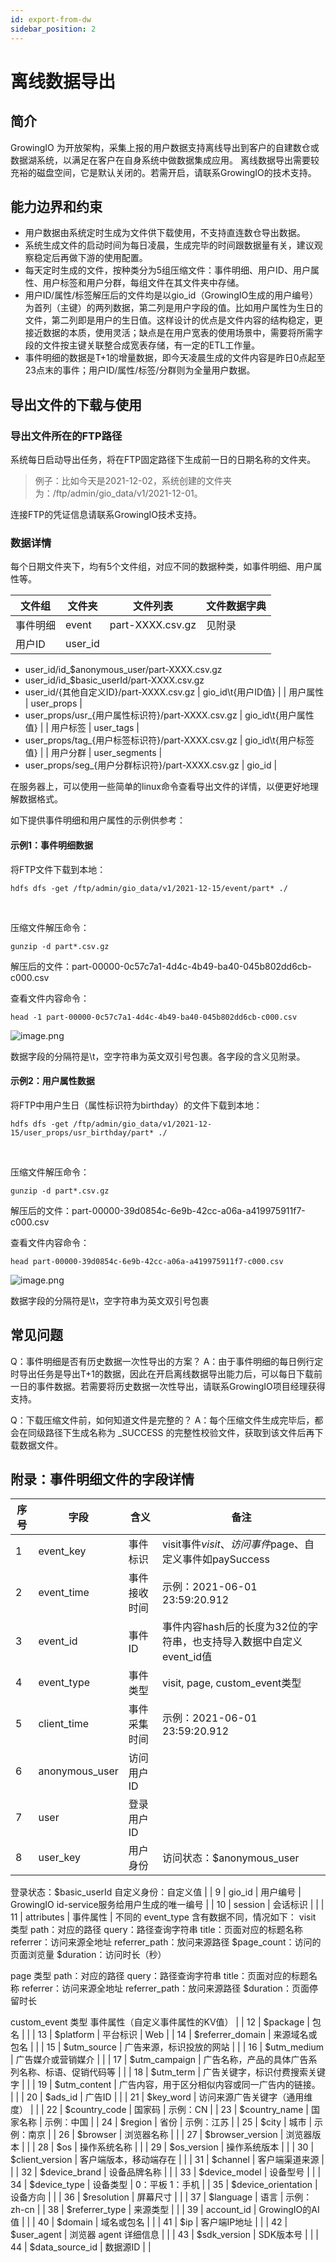 ```yaml
---
id: export-from-dw
sidebar_position: 2
---
```

# 离线数据导出

## 简介

GrowingIO 为开放架构，采集上报的用户数据支持离线导出到客户的自建数仓或数据湖系统，以满足在客户在自身系统中做数据集成应用。
离线数据导出需要较充裕的磁盘空间，它是默认关闭的。若需开启，请联系GrowingIO的技术支持。

## 能力边界和约束

- 用户数据由系统定时生成为文件供下载使用，不支持直连数仓导出数据。
- 系统生成文件的启动时间为每日凌晨，生成完毕的时间跟数据量有关，建议观察稳定后再做下游的使用配置。
- 每天定时生成的文件，按种类分为5组压缩文件：事件明细、用户ID、用户属性、用户标签和用户分群，每组文件在其文件夹中存储。
- 用户ID/属性/标签解压后的文件均是以gio_id（GrowingIO生成的用户编号）为首列（主键）的两列数据，第二列是用户字段的值。比如用户属性为生日的文件，第二列即是用户的生日值。这样设计的优点是文件内容的结构稳定，更接近数据的本质，使用灵活；缺点是在用户宽表的使用场景中，需要将所需字段的文件按主键关联整合成宽表存储，有一定的ETL工作量。
- 事件明细的数据是T+1的增量数据，即今天凌晨生成的文件内容是昨日0点起至23点末的事件；用户ID/属性/标签/分群则为全量用户数据。

## 导出文件的下载与使用

### 导出文件所在的FTP路径

系统每日启动导出任务，将在FTP固定路径下生成前一日的日期名称的文件夹。
> 例子：比如今天是2021-12-02，系统创建的文件夹为：/ftp/admin/gio_data/v1/2021-12-01。

连接FTP的凭证信息请联系GrowingIO技术支持。

### 数据详情

每个日期文件夹下，均有5个文件组，对应不同的数据种类，如事件明细、用户属性等。

| 文件组 | 文件夹 | 文件列表 | 文件数据字典 |
| --- | --- | --- | --- |
| 事件明细 | event | part-XXXX.csv.gz | 见附录 |
| 用户ID | user_id | 
- user_id/id_$anonymous_user/part-XXXX.csv.gz
- user_id/id_$basic_userId/part-XXXX.csv.gz
- user_id/{其他自定义ID}/part-XXXX.csv.gz
 | gio_id\t{用户ID值} |
| 用户属性 | user_props | 
- user_props/usr_{用户属性标识符}/part-XXXX.csv.gz
 | gio_id\t{用户属性值} |
| 用户标签 | user_tags | 
- user_props/tag_{用户标签标识符}/part-XXXX.csv.gz
 | gio_id\t{用户标签值} |
| 用户分群 | user_segments | 
- user_props/seg_{用户分群标识符}/part-XXXX.csv.gz
 | gio_id |



在服务器上，可以使用一些简单的linux命令查看导出文件的详情，以便更好地理解数据格式。

如下提供事件明细和用户属性的示例供参考：
​

#### 示例1：事件明细数据

将FTP文件下载到本地：
```
hdfs dfs -get /ftp/admin/gio_data/v1/2021-12-15/event/part* ./
```
​

压缩文件解压命令：
```
gunzip -d part*.csv.gz
```
解压后的文件：part-00000-0c57c7a1-4d4c-4b49-ba40-045b802dd6cb-c000.csv
​

查看文件内容命令：
```
head -1 part-00000-0c57c7a1-4d4c-4b49-ba40-045b802dd6cb-c000.csv
```
![image.png](https://cdn.nlark.com/yuque/0/2021/png/25447572/1639713416542-6536166a-9645-4c2f-89ed-e813e5d2acf9.png#clientId=u79a07919-44dd-4&crop=0&crop=0&crop=1&crop=1&from=paste&height=69&id=u6cd86a5c&margin=%5Bobject%20Object%5D&name=image.png&originHeight=137&originWidth=1601&originalType=binary&ratio=1&rotation=0&showTitle=false&size=99715&status=done&style=none&taskId=u163b9176-84f6-4788-9cac-94d75414aac&title=&width=800.5)

数据字段的分隔符是\t，空字符串为英文双引号包裹。各字段的含义见附录。
​

#### 示例2：用户属性数据
将FTP中用户生日（属性标识符为birthday）的文件下载到本地：
```
hdfs dfs -get /ftp/admin/gio_data/v1/2021-12-15/user_props/usr_birthday/part* ./
```
​

压缩文件解压命令：
```
gunzip -d part*.csv.gz
```
解压后的文件：part-00000-39d0854c-6e9b-42cc-a06a-a419975911f7-c000.csv
​

查看文件内容命令：
```
head part-00000-39d0854c-6e9b-42cc-a06a-a419975911f7-c000.csv 
```
![image.png](https://cdn.nlark.com/yuque/0/2021/png/25447572/1639717042468-15682f7d-5e76-479a-a8c3-aab043654fb4.png#clientId=u79a07919-44dd-4&crop=0&crop=0&crop=1&crop=1&from=paste&height=51&id=kR4nZ&margin=%5Bobject%20Object%5D&name=image.png&originHeight=101&originWidth=954&originalType=binary&ratio=1&rotation=0&showTitle=false&size=27852&status=done&style=none&taskId=ucd5f9bfa-4f2f-4830-be7b-19b15ec701b&title=&width=477)

数据字段的分隔符是\t，空字符串为英文双引号包裹

## 常见问题
Q：事件明细是否有历史数据一次性导出的方案？
A：由于事件明细的每日例行定时导出任务是导出T+1的数据，因此在开启离线数据导出能力后，可以每日下载前一日的事件数据。若需要将历史数据一次性导出，请联系GrowingIO项目经理获得支持。
​

Q：下载压缩文件前，如何知道文件是完整的？
A：每个压缩文件生成完毕后，都会在同级路径下生成名称为 _SUCCESS 的完整性校验文件，获取到该文件后再下载数据文件。
​

## 附录：事件明细文件的字段详情
| 序号 | 字段 | 含义 | 备注 |
| --- | --- | --- | --- |
| 1 | event_key | 事件标识 | visit事件$visit、访问事件$page、自定义事件如paySuccess |
| 2 | event_time | 事件接收时间 | 示例：2021-06-01 23:59:20.912 |
| 3 | event_id | 事件ID | 事件内容hash后的长度为32位的字符串，也支持导入数据中自定义event_id值 |
| 4 | event_type | 事件类型 | visit, page, custom_event类型 |
| 5 | client_time | 事件采集时间 | 示例：2021-06-01 23:59:20.912 |
| 6 | anonymous_user | 访问用户ID |  |
| 7 | user | 登录用户ID | ​|
| 8 | user_key | 用户身份 | 访问状态：$anonymous_user
登录状态：$basic_userId
自定义身份：自定义值 |
| 9 | gio_id | 用户编号 | GrowingIO id-service服务给用户生成的唯一编号 |
| 10 | session | 会话标识 |  |
| 11 | attributes | 事件属性 | 不同的 event_type 含有数据不同，情况如下：
visit 类型
path：对应的路径
query：路径查询字符串
title：页面对应的标题名称
referrer：访问来源全地址
referrer_path：放问来源路径
$page_count：访问的页面浏览量
$duration：访问时长（秒）

page 类型
path：对应的路径
query：路径查询字符串
title：页面对应的标题名称
referrer：访问来源全地址
referrer_path：放问来源路径
$duration：页面停留时长

custom_event 类型
事件属性（自定义事件属性的KV值） |
| 12 | $package | 包名 |  |
| 13 | $platform | 平台标识 | Web |
| 14 | $referrer_domain |  来源域名或包名   |  |
| 15 | $utm_source | 广告来源，标识投放的网站 |  |
| 16 | $utm_medium | 广告媒介或营销媒介 |  |
| 17 | $utm_campaign | 广告名称，产品的具体广告系列名称、标语、促销代码等 |  |
| 18 | $utm_term | 广告关键字，标识付费搜索关键字 |  |
| 19 | $utm_content | 广告内容，用于区分相似内容或同一广告内的链接。 |  |
| 20 | $ads_id | 广告ID |  |
| 21 | $key_word | 访问来源广告关键字（通用维度） |  |
| 22 | $country_code | 国家码 | 示例：CN |
| 23 | $country_name | 国家名称 | 示例：中国 |
| 24 | $region | 省份 | 示例：江苏 |
| 25 | $city | 城市 | 示例：南京 |
| 26 | $browser | 浏览器名称 |  |
| 27 | $browser_version | 浏览器版本 |  |
| 28 | $os | 操作系统名称 |  |
| 29 | $os_version | 操作系统版本 |  |
| 30 | $client_version | 客户端版本，移动端存在 |  |
| 31 | $channel | 客户端渠道来源 |  |
| 32 | $device_brand | 设备品牌名称 |  |
| 33 | $device_model | 设备型号 |  |
| 34 | $device_type | 设备类型 | 0：平板
1：手机 |
| 35 | $device_orientation | 设备方向 |  |
| 36 | $resolution | 屏幕尺寸 |  |
| 37 | $language | 语言 | 示例：zh-cn |
| 38 | $referrer_type | 来源类型 |  |
| 39 | account_id | GrowingIO的AI值 |  |
| 40 | $domain | 域名或包名  |  |
| 41 | $ip | 客户端IP地址 |  |
| 42 | $user_agent | 浏览器 agent 详细信息 |  |
| 43 | $sdk_version | SDK版本号 |  |
| 44 | $data_source_id | 数据源ID |  |
